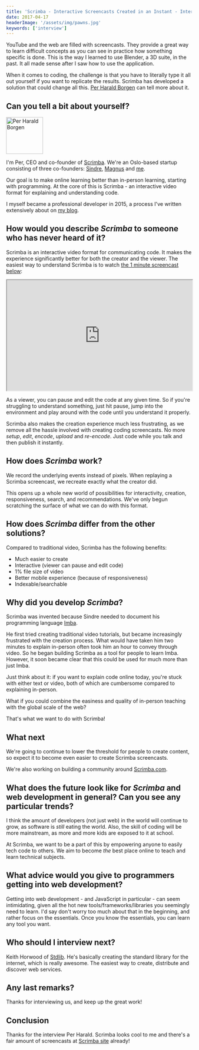 ```yaml
---
title: 'Scrimba - Interactive Screencasts Created in an Instant - Interview with Per Harald Borgen'
date: 2017-04-17
headerImage: '/assets/img/pawns.jpg'
keywords: ['interview']
---
```


YouTube and the web are filled with screencasts. They provide a great way to learn difficult concepts as you can see in practice how something specific is done. This is the way I learned to use Blender, a 3D suite, in the past. It all made sense after I saw how to use the application.

When it comes to coding, the challenge is that you have to literally type it all out yourself if you want to replicate the results. Scrimba has developed a solution that could change all this. [Per Harald Borgen](https://twitter.com/perborgen) can tell more about it.

## Can you tell a bit about yourself?

<p>
<span class="author">
  <img src="https://s.gravatar.com/avatar/da24dd3ef4d4c2cde869bde781369d99?s=200" alt="Per Harald Borgen" class="author" width="100" height="100" />
</span>

I'm Per, CEO and co-founder of [Scrimba](https://scrimba.com/). We're an Oslo-based startup consisting of three co-founders: [Sindre](https://github.com/somebee), [Magnus](https://twitter.com/judofyr) and [me](https://twitter.com/perborgen).
</p>

Our goal is to make online learning better than in-person learning, starting with programming. At the core of this is Scrimba - an interactive video format for explaining and understanding code.

I myself became a professional developer in 2015, a process I've written extensively about on [my blog](https://medium.com/@perborgen).

## How would you describe *Scrimba* to someone who has never heard of it?

Scrimba is an interactive video format for communicating code. It makes the experience significantly better for both the creator and the viewer. The easiest way to understand Scrimba is to watch [the 1 minute screencast below](https://scrimba.com/casts/cast-279):

<iframe src="https://scrimba.com/cast/cast-279.embed" width="100%" height="300px"></iframe>

As a viewer, you can pause and edit the code at any given time. So if you're struggling to understand something, just hit pause, jump into the environment and play around with the code until you understand it properly.

Scrimba also makes the creation experience much less frustrating, as we remove all the hassle involved with creating coding screencasts. No more *setup*, *edit*, *encode*, *upload* and *re-encode*. Just code while you talk and then publish it instantly.

## How does *Scrimba* work?

We record the underlying events instead of pixels. When replaying a Scrimba screencast, we recreate exactly what the creator did.

This opens up a whole new world of possibilities for interactivity, creation, responsiveness, search, and recommendations. We've only begun scratching the surface of what we can do with this format.

## How does *Scrimba* differ from the other solutions?

Compared to traditional video, Scrimba has the following benefits:

- Much easier to create
- Interactive (viewer can pause and edit code)
- 1% file size of video
- Better mobile experience (because of responsiveness)
- Indexable/searchable

## Why did you develop *Scrimba*?

Scrimba was invented because Sindre needed to document his programming language [Imba](http://imba.io/home).

He first tried creating traditional video tutorials, but became increasingly frustrated with the creation process. What would have taken him two minutes to explain in-person often took him an hour to convey through video. So he began building Scrimba as a tool for people to learn Imba. However, it soon became clear that this could be used for much more than just Imba.

Just think about it: if you want to explain code online today, you're stuck with either text or video, both of which are cumbersome compared to explaining in-person.

What if you could combine the easiness and quality of in-person teaching with the global scale of the web?

That's what we want to do with Scrimba!

## What next

We're going to continue to lower the threshold for people to create content, so expect it to become even easier to create Scrimba screencasts.

We're also working on building a community around [Scrimba.com](https://scrimba.com/).

## What does the future look like for *Scrimba* and web development in general? Can you see any particular trends?

I think the amount of developers (not just web) in the world will continue to grow, as software is *still* eating the world. Also, the skill of coding will be more mainstream, as more and more kids are exposed to it at school.

At Scrimba, we want to be a part of this by empowering anyone to easily tech code to others.
We aim to become *the* best place online to teach and learn technical subjects.

## What advice would you give to programmers getting into web development?

Getting into web development - and JavaScript in particular - can seem intimidating, given all the hot new tools/frameworks/libraries you seemingly need to learn. I'd say don't worry too much about that in the beginning, and rather focus on the essentials. Once you know the essentials, you can learn any tool you want.

## Who should I interview next?

Keith Horwood of [Stdlib](https://stdlib.com/). He's basically creating the standard library for the internet, which is really awesome. The easiest way to create, distribute and discover web services.

## Any last remarks?

Thanks for interviewing us, and keep up the great work!

## Conclusion

Thanks for the interview Per Harald. Scrimba looks cool to me and there's a fair amount of screencasts at [Scrimba site](https://scrimba.com/) already!
